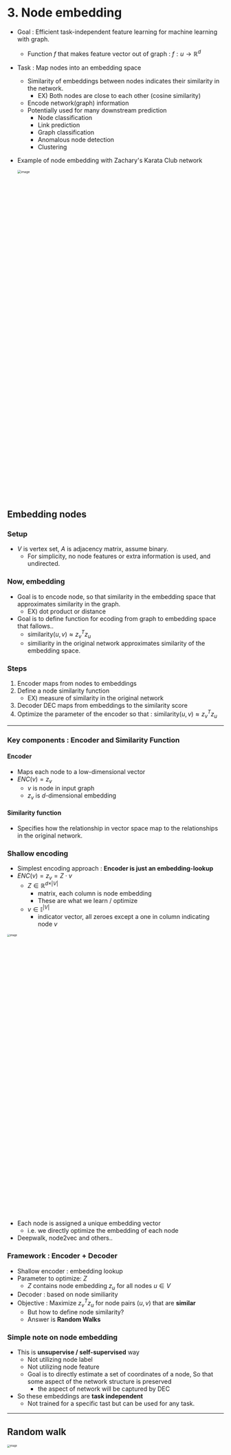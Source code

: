 # 3. Node embedding



* Goal : Efficient task-independent feature learning for machine learning with graph.
  * Function $f$ that makes feature vector out of graph : $f : u \rightarrow \mathbb{R}^d$



* Task : Map nodes into an embedding space

  * Similarity of embeddings between nodes indicates their similarity in the network.
    * EX) Both nodes are close to each other (cosine similarity)
  * Encode network(graph) information
  * Potentially used for many downstream prediction
    * Node classification
    * Link prediction
    * Graph classification
    * Anomalous node detection
    * Clustering

* Example of node embedding with Zachary's Karata Club network

  <img width="1514" alt="image" src="https://user-images.githubusercontent.com/84625523/211789690-cadf9a68-f5df-405b-974e-88f212f851d4.png" style="zoom:50%;" >



## Embedding nodes

### Setup

* $V$ is vertex set, $A$ is adjacency matrix, assume binary.
  * For simplicity, no node features or extra information is used, and undirected.



### Now, embedding

* Goal is to encode node, so that similarity in the embedding space that approximates similarity in the graph.
  * EX) dot product or distance
* Goal is to define function for ecoding from graph to embedding space that fallows..
  * $\text{similarity}(u, v)\approx z_v^Tz_u$
  * similiarity in the original network approximates similarity of the embedding space.



### Steps

1. Encoder maps from nodes to embeddings
2. Define a node similarity function
   * EX) measure of similarity in the original network
3. Decoder DEC maps from embeddings to the similarity score
4. Optimize the parameter of the encoder so that :  $\text{similarity}(u, v)\approx z_v^Tz_u$



-------



### Key components : Encoder and Similarity Function

#### Encoder

* Maps each node to a low-dimensional vector
* $ENC(v) = z_v$
  * $v$ is node in input graph
  * $z_v$ is $d$-dimensional embedding

#### Similarity function

* Specifies how the relationship in vector space map to the relationships in the original network.





### Shallow encoding 

* Simplest encoding approach : **Encoder is just an embedding-lookup**
* $ENC(v) = z_v = Z\cdot v$
  * $Z \in \mathbb{R}^{d \times \vert V\vert}$ 
    * matrix, each column is node embedding
    * These are what we learn / optimize
  * $v \in \mathbb{I}^{\vert V \vert}$ 
    * indicator vector, all zeroes except a one in column indicating node $v$

<img width="1623" alt="image" src="https://user-images.githubusercontent.com/84625523/211792603-a0c01e64-b9f4-46ca-a101-efb8c09e5e34.png" style="zoom:40%;" >

* Each node is assigned a unique embedding vector
  * i.e. we directly optimize the embedding of each node
* Deepwalk, node2vec and others..





### Framework : Encoder + Decoder

* Shallow encoder : embedding lookup
* Parameter to optimize: $Z$
  * $Z$ contains node embedding $z_u$ for all nodes $u \in V$
* Decoder : based on node similiarity
* Objective : Maximize $z_v^Tz_u$ for node pairs $(u, v)$ that are **similar**
  * But how to define node similarity?
  * Answer is **Random Walks**





### Simple note on node embedding

* This is **unsupervise / self-supervised** way
  * Not utilizing node label
  * Not utilizing node feature
  * Goal is to directly estimate a set of coordinates of a node, So that some aspect of the network structure is preserved
    * the aspect of network will be captured by DEC
* So these embeddings are **task independent**
  * Not trained for a specific tast but can be used for any task.



----



## Random walk

<img width="1515" alt="image" src="https://user-images.githubusercontent.com/84625523/211795307-06e3a1be-49d5-4a9f-993f-ddce244bc2fa.png" style="zoom:40%;" >



### Notation

* Vector $z_u$ 
  *  embedding of node $u$ (what we aim to find)
* Probabilty $P(v \vert z_u)$
  * The (predicted) probability of visiting node $v$ on random walks starting from $u$.



* **Softmax** Function
  * Turns vector of $K$ real values (model prediction) into $K$ probabilities that sum to 1
  * $\sigma(z)[i] = \frac{e^{z[i]}}{\sum_{j=1}^K e^{z[j]}}$
* **Sigmoid** Function
  * S-shaped function that turns real value into the range of (0, 1)
  * $S(x) = \frac{1}{1 + e^{-x}}$



### Random walk embeddings



* $z_u^Tz_v \approx$  Probability that $u$ and $v$ co-occur on a random walk over the graph



<img width="448" alt="image" src="https://user-images.githubusercontent.com/84625523/211796276-fd505747-e932-4ec0-b3f5-6286979bb5a7.png" style="zoom: 80%;" > 

1. Estimate probability of visiting node $v$ on a random walk starting from node $u$ using some random walk strategy $R$



<img width="412" alt="image" src="https://user-images.githubusercontent.com/84625523/211796431-2cfc5838-6e08-4452-9ad6-c62c831ebb1e.png" style="zoom:80%;" > 

2. Optimize embedding to encode these random walk statistics
   * Similarity in embedding space encodes random walk "similarity."



### Why random walks?

* Expressivity
  * Flexible stochastic definition of node similarity that **incorporates both local and higher-order neighborhood information**
  * Idea : if random walk starting from node $u$ visits $v$ with high probability, $u$ and $v$ are similar
    * High-order multi-hop information
* Efficiency
  * Do not need to consider all node pairs when training
  * **Only need to consider pairs that co-occur on random walks**



---------



## Feature learning

* Intuition : Find embedding of nodes in $d$-dimensional space that preserve similarity
* Idea : Learn node embedding such that **nearby** nodes are close together in the network



* $N_R(u)$ : Neighborhood of $u$ obtained by some **random walk strategy R**
  * Define nearby nodes of $u$



### Random walk optimization

* Given $G = (V, E)$
* Goal : Find function $f : u \rightarrow \mathbb{R}^d$ : $f(u) = z_u$
* Log-likelihood objective:


$$
\max_f \sum_{u\in V} \log(N_R(u)\vert z_u)
\\
\\
\text{$N_R(u)$ is the neighborhood of node $u$ by strategy $R$}
$$


* **Given node $u$, we want to find feature representation that are predictive of the nodes in its random walk neighborhood $N_R(u)$.**



### How?

1. Run **short, fixed-length random walks** starting from each node $u$ in the graph, using some random walk strategy $R$
2. For each node $u$, collect $N_R(u)$, the multiset of node visited on random walks starting from $u$.
3. Optimize embeddings according to **Given node $u$, predict its neighbors $N_R(u)$**


$$
\max_f \sum_{u\in V} \log(N_R(u)\vert z_u) \rightarrow \text{maximum likelihood objective}
$$



### Also, 


$$
\mathcal{L} = \sum_{u\in V}\sum_{v \in N_R(u)} -\log(P(v \vert z_u))
$$



* Intuition : Optimize embeddings $z_u$ to maximize the likelyhood of random walk co-occurrences.
* Parameterize $P(v\vert z_u)$ using softmax: 


$$
P(v \vert z_u) = \frac{\exp(z_u^Tz_v)}{\sum_{n \in V}\exp(z_u^Tz_n)}
$$



### So, put it all together


$$
\mathcal{L} = \sum_{u\in V}\sum_{v \in N_R(u)} -\log(\frac{\exp(z_u^Tz_v)}{\sum_{n \in V}\exp(z_u^Tz_n)})
$$





* $\sum_{u\in V}$ : sum over all nodes $u$
* $\sum_{v \in N_R(u)}$ : sum over node $v$ seen on random walks starting from $u$
* $\frac{\exp(z_u^Tz_v)}{\sum_{n \in V}\exp(z_u^Tz_n)}$ : predicted probability of $u$ and $v$ co-occuring on random walk.



#### Optimizing random walk embeddings = Finding embedding $z_u$ that Minimize $\mathcal{L}$



------



## Poblem, Too Expensive!

$\sum_{u\in V}$  and also  $\sum_{n \in V}\exp(z_u^Tz_n)$  leads to $O(\vert V\vert^2)$ complexity!

* Normalization term from softmax is the culprit.



### Answer, Negative Sampling


$$
\log(\frac{\exp(z_u^Tz_v)}{\sum_{n \in V}\exp(z_u^Tz_n)})
\\
\\
\approx \log(\sigma(z_u^Tz_v)) - \sum_{i=1}^k \log(\sigma(z_u^Tz_i)), \ n_i \sim P_V
$$



* $\sigma()$ : sigmoid function
* $n_i \sim P_v$ : random distribution over nodes
* Instead of normalizing w.r.t. all nodes, just normalize against $k$ random "**Negative Sample**", $n_i$ 
  * Negative sampling allows for quick likelihood calculation.
  * Sample $k$ negative nodes each with probability, proportional to its degree
    * the higher degree the node has, the more chance to be chosen
    * Two consideration to choose $k$
      1. Higher $k$ gives more robust estimates
      2. Higher $k$ corresponds to higher bais on negative events.
    * In practice, $k$ is 5 ~ 20.



### Last but not least, SGD(Stochastic Gradient Descent)

* Instead of evaluating gradients over all examples, evaluate it for each individual training example.
  1. Initialize $z_u$ at some randomized value for all $u$
  2. Iterate untile convergence: $\mathcal{L} = \sum_{v \in N_R(u)}\log(P(V\vert z_u))$.
     * Sample a node $u$, for all $v$ calculate the derivative $\frac{\partial\mathcal{L}^{(u)}}{\partial z_v}$.
     * for all $v$, update: $z_v \leftarrow \eta\frac{\partial\mathcal{L}^{(u)}}{\partial z_v}$.



* Now remaining question is strategy for random walk.

* Simple idea would be **Just run fixed-length, unbiased random walk starting at each node**
  * This is proposed by DeepWalk from Perozzi et al.
  * The issue was that such notion of similarity is too constrained
    * i.e. we need to generalize this. Make it more expressive.



-----



## Random walk strategy

* More generalized, more expressive strategy of random walk is node2vec



### Node2vec

* Goal : Embed nodes with similar network neighborhood close in the feature space.
  * Frame this goal as maximum likelyhood optimization problem. Independent to the downstream prediction task.
* Observation : Flexible notion of network neighborhood $N_R(u)$ of node $u$ can leads to rich node embeddings.
* Develop biased $2^{\text{nd}}$ order random walk to $R$, to generate network neighborhood $N_R(u)$ of $u$.
  * What is **Biased**, **$2^{\text{nd}}$ order random walk**?





### Biased Walks (BFS and DFS)

* Idea is that using flexible and biased random walks that can trade of between **Local** and **Global** views of network.

<img width="1172" alt="image" src="https://user-images.githubusercontent.com/84625523/212352215-7d554a9c-de5f-4469-b0d0-e79e2e43d642.png" style="zoom:50%;" >

* Here, two classic strategies to define a neighborhood $N_R(u)$ of given node $u$:

  * $N_{BFS}(u) = \{s_1, s_2, s_3\}$  :  **Local** microscopic view
  * $N_{DFS}(u) = \{s_4, s_5, s_6\}$  :  **Global** macroscopic view

* We are going to interpolate between BFS and DFS

* Baised fixed-length random walk $R$ that given a node $u$ generate neighborhood $N_R(u)$.

  * There is two parameter for 'Biased' walk

    * Return parameter $p$ :

      Return back to the previous node

    * In-out parameter $q$  :

      Moving outwards (DFS)  vs.  inward (BFS)

      $q$ is the 'Ratio' of BFS  vs.  DFS





### Now $2^{\text{nd}}$-order random walk kicks in

* $2^{\text{nd}}$-order random walks explore network neighborhood.



Below is example for random walk, starting from $u$ and now currently at $s_1$.

<img width="1097" alt="image" src="https://user-images.githubusercontent.com/84625523/212354196-adf5a4d7-76c4-4130-b55e-4213ef882d4a.png" style="zoom:50%;" >

* Imagine random walk just traversed edge $(s_1, w)$ and is now at $w$

  * Insight : **Neighbors of $w$ can only be**
    1. Back to $s_1$
    2. Same distance to $s_1$
    3. Farther from $s_1$
  * When we take a next step for random walk, we are going to assign transition probabilities

  <img width="906" alt="image" src="https://user-images.githubusercontent.com/84625523/212355058-833ee180-8caa-49c8-a8e7-90675e68f54d.png" style="zoom:50%;" >

  * $p$, $q$ are transition probabilities(Unnormalized. Need to normalize later)
    * $p$ : return parameter
    * $q$ : "walk away" parameter
  * If we want **BFS-like** walk, assign low value of $p$, otherwise for **DFS-like** walk put low value on $q$.





### Complete node2vec algorithm

1) Compute random walk probabilities $p \text{ and } q$.
2) Simulate $r$ random walks of length $l$ starting from each node $u$.
3) Optimize the node2vec objective using SGD



#### Pros

* **Linear-time complexity**
* **Individually parallelizable**



#### Cons

* Learn separate embedding for every node
  * Bigger graph needs learning bigger embedding.



-----



## Embedding of (sub)Graph

* Now we want to embed a whole (sub)graph $G$.
  * Graph embedding : $z_G$
  * Tasks : 
    * Classifying toxic versus non-toxic molecules
    * Identifying anomalous graphs.



### Approach 1

* Simple, but effective approach
  1. Run a standard graph embedding technique on the (sub)graph $G$.
  2. Sum (or average) the node embeddings in the (sub)graph $G$.


$$
z_G = \sum_{v \in G} z_v
$$


* This approach is used to classify molecules based on their graph structure





### Approach 2

* Introduce a **virtual node** to represent the (sub)graph and run a standard graph embedding technique.

<img width="1252" alt="image" src="https://user-images.githubusercontent.com/84625523/212359791-5d70df41-35a7-4de5-826f-d82c81fededb.png" style="zoom:50%;" >





### Approach 3

States in **anonymous walks** correspond to the index of the **first time** we visited the node in random walk.

<img width="741" alt="image" src="https://user-images.githubusercontent.com/84625523/212360050-d3d2a040-4592-4eb3-9724-49d6cc521aff.png" style="zoom:67%;" >

* In Random Walk 1
  * Node A, B, C has index of A - 1, B - 2, C - 3, hence anonymous walk would be 1 2 3 2 3
* In Random Walk 2
  * Node B, C, D has index of C - 1, D - 2, B - 3, hence anonymous walk would be 1 2 3 2 3
* In Random Walk 3
  * Node A, B, D has index of A - 1, B - 2, D - 3, hence anonymous walk would be 1 2 1 2 3



<img width="1023" alt="image" src="https://user-images.githubusercontent.com/84625523/212361747-d0ee293e-1591-4aa7-b6bc-695f28b736e7.png" style="zoom:50%;" >

* As we can see at the graph, number of anonymous walks grows exponentially as length gets bigger.
  * EX) With walks of $w_i$ of length 3, there is 5 anonymous walks
    * $w_1$ = 111, $w_2$ = 112, $w_3$ = 121, $w_4$ = 122, $w_5$ = 123





#### How to use?

* Simulate anonymous walks $w_i$ of $l$ steps and record their counts.
* **Represent the graph as a probability distribution over these walks**



##### Example

1. Set $l =3$.
2. Then, we can represent the graph as 5-dim vector.
   * Since there is 5 anonymous walks of $w_i$ of length 3 : 111, 112, 121, 122, 123
3. $z_G[i]$ = probability of anonymous walk $w_i$ in graph $G$.



* **Sampling anonymous walks**
  * Generate independently a set of $m$ random walks.
* **Represent the graph as a probabilty distribution over these walks.**



##### How many random walks $m$ do we need?

* Distribution to have error more than $\varepsilon$ with probabilty less than $\delta$ :


$$
m = \lceil \frac{2}{\varepsilon^2}(\log(2^\eta -2)-\log(\delta))\rceil
\\
\\
\text{$\eta$ : total number of anonymous walks of length $l$.}
$$


---



## Learning the Walk Embedding

* Rather than simply representing each walk by the fraction of times it occurs, we **Learn embedding $z_i$ of anonymous walk $w_i$**
  * Learn a graph embedding $z_G$ together with all the anonymous walk embedding $z_i$.
  * $Z = \{z_i : i = 1, 2, ... \eta\}$, where $\eta$ is the number of sampled anom. walks.
* How? Embed walks such that the next walk can be predicted.
  * Consider past of random walks.



* Output is a vector $z_G$ for input graph of $G$. 
  * The embedding of entire graph to be learned.



#### Procedure

1. Starting from node 1, sample anonymous random walk.
2. Learn to predict walks that co-occur in $\Delta$-size window.
   * EX) predict $w_3$ given $w_1$, $w_2$ if $\Delta$ = 2.
3. Objective : 


$$
\max_{z_G} \sum^T_{t=\Delta+1}\log P(w_t \vert w_{t-\Delta}, w_{t-\Delta-1},\ ...\ w_{t-1},\  z_G)
\\
\\
\text{Where $T$ is the total number of walks}
$$




* Run $T$ different random walks from $u$, each of length $l$ : $N_R(u) = \{ w_1^u, w_2^u, ... , w_T^u\}$
* And learn to predict walks that co-occur in $\Delta$-size window
  * Estimate embeddding $z_i$ of anonymous walk $w_i$.
  * Let $\eta$ be the number of all possible walk embeddings.


$$
\text{Objective : }\max_{z_i, z_G}\frac{1}{T}\sum^T_{t = \Delta}\log P(w_t \vert w_{t-\Delta}, w_{t-\Delta-1},\ ...\ w_{t-1},\  z_G)
$$
$$
P(w_t \vert w_{t-\Delta}, w_{t-\Delta-1},\ ...\ w_{t-1},\  z_G) = \frac{\exp(y(w_t))}{\sum_{i=1}^\eta \exp(y(w_i))}
$$
$$
y(w_t) = b + U \cdot(cat(\frac1\Delta \sum^\Delta_{i=1} z_i, z_G))
$$


* $cat(\frac1\Delta \sum^\Delta_{i=1} z_i, z_G))$ means an average of anonymous walk embeddings in $z_i$ in the window, concatenated with the graph embedding $z_G$.
* $b \in \mathbb{U}$, $U \in \mathbb{R}^D$ are learnable parameters.
  * This represent a linear layer.



* We obtain the graph embedding $z_G$ (learnable parameter) after the optimization.
  * According to paper, $z_G$ is a separately optimized vector parameter, just like other $z_i$'s.

* Use $z_G$ to make predictions
  * Option 1 : Inner product Kernel $z_{G_1}^{T}z_{G_2}$
  * Option 2 : Use neural network that take $z_G$ as input to classification.





















